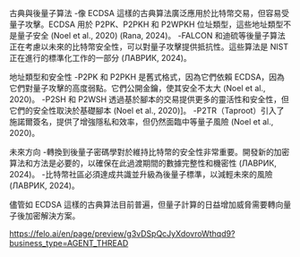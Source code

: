 
古典與後量子算法
-像 ECDSA 這樣的古典算法廣泛應用於比特幣交易，但容易受量子攻擊。ECDSA 用於 P2PK、P2PKH 和 P2WPKH 位址類型，這些地址類型不是量子安全 (Noel et al., 2020) (Rana, 2024)。 
-FALCON 和迪硫等後量子算法正在考慮以未來的比特幣安全性，可以對量子攻擊提供抵抗性。這些算法是 NIST 正在進行的標準化工作的一部分 (ЛАВРИК, 2024)。

地址類型和安全性
-P2PK 和 P2PKH 是舊式格式，因為它們依賴 ECDSA，因為它們對量子攻擊的高度弱點。它們公開金鑰，使其安全不太大 (Noel et al., 2020)。 
-P2SH 和 P2WSH 透過基於腳本的交易提供更多的靈活性和安全性，但它們的安全性取決於基礎腳本 (Noel et al., 2020)]。 
-P2TR（Taproot）引入了施諾爾簽名，提供了增強隱私和效率，但仍然面臨中等量子風險 (Noel et al., 2020)。

未來方向
-轉換到後量子密碼學對於維持比特幣的安全性非常重要。開發新的加密算法和方法是必要的，以確保在此過渡期間的數據完整性和機密性 (ЛАВРИК, 2024)。 
-比特幣社區必須達成共識並升級為後量子標準，以減輕未來的風險 (ЛАВРИК, 2024)。

儘管如 ECDSA 這樣的古典算法目前普遍，但量子計算的日益增加威脅需要轉向量子後加密解決方案。

https://felo.ai/en/page/preview/g3vDSpQcJyXdovroWthqd9?business_type=AGENT_THREAD
